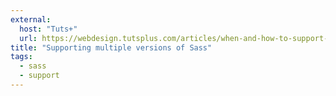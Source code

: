 ```yaml
---
external:
  host: "Tuts+"
  url: https://webdesign.tutsplus.com/articles/when-and-how-to-support-multiple-versions-of-sass--cms-20935
title: "Supporting multiple versions of Sass"
tags:
  - sass
  - support
---
```

